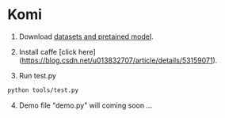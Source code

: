 # Komi

1. Download [datasets and pretained model](https://github.com/zxcvb6958/Komi/tree/master/data).

2. Install caffe
[click here]
(https://blog.csdn.net/u013832707/article/details/53159071). 

3. Run test.py
```bash
python tools/test.py
```

4. Demo file "demo.py" will coming soon
...